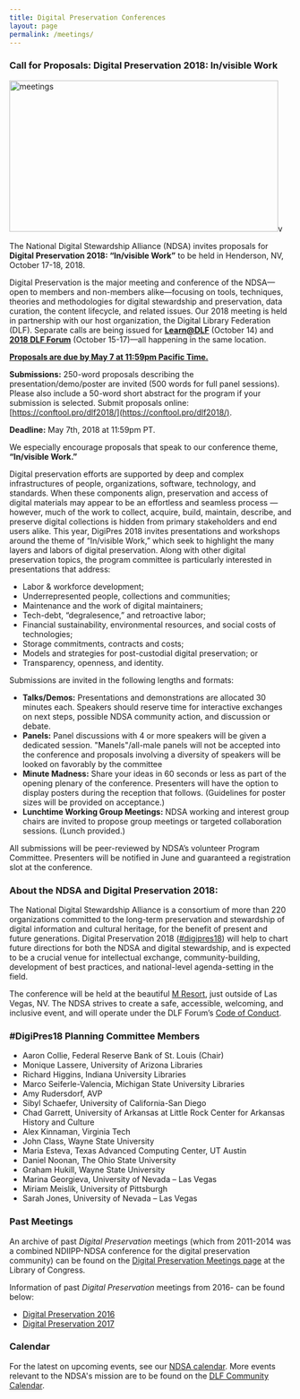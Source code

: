 ```yaml
---
title: Digital Preservation Conferences
layout: page
permalink: /meetings/
---
```


### Call for Proposals: Digital Preservation 2018: In/visible Work

<img alt="meetings" width="480" height="270" src='{{ "/ndsa.org/images/NDSA-DigitalPreservation-2018_FacebookHeader_Final.png" | prepend: site.baseurl }}'>v

The National Digital Stewardship Alliance (NDSA) invites proposals for **Digital Preservation 2018: “In/visible Work”** to be held in Henderson, NV, October 17-18, 2018.

Digital Preservation is the major meeting and conference of the NDSA—open to members and non-members alike—focusing on tools, techniques, theories and methodologies for digital stewardship and preservation, data curation, the content lifecycle, and related issues. Our 2018 meeting is held in partnership with our host organization, the Digital Library Federation (DLF). Separate calls are being issued for **[Learn@DLF](https://forum2018.diglib.org/learndlf/)** (October 14) and **[2018 DLF Forum](https://forum2018.diglib.org/)** (October 15-17)—all happening in the same location.

**[Proposals are due by May 7 at 11:59pm Pacific Time.](https://www.conftool.pro/dlf2018/)** 

**Submissions:**
250-word proposals describing the presentation/demo/poster are invited (500 words for full panel sessions). Please also include a 50-word short abstract for the program if your submission is selected. Submit proposals online: [https://conftool.pro/dlf2018/](https://conftool.pro/dlf2018/). 

**Deadline:** May 7th, 2018 at 11:59pm PT.

We especially encourage proposals that speak to our conference theme, **“In/visible Work.”** 

Digital preservation efforts are supported by deep and complex infrastructures of people, organizations, software, technology, and standards. When these components align, preservation and access of digital materials may appear to be an effortless and seamless process — however, much of the work to collect, acquire, build, maintain, describe, and preserve digital collections is hidden from primary stakeholders and end users alike. This year, DigiPres 2018 invites presentations and workshops around the theme of “In/visible Work,” which seek to highlight the many layers and labors of digital preservation. Along with other digital preservation topics, the program committee is particularly interested in presentations that address:
- Labor & workforce development;
- Underrepresented people, collections and communities;
- Maintenance and the work of digital maintainers;
- Tech-debt, “degralesence,” and retroactive labor;
- Financial sustainability, environmental resources, and social costs of technologies;
- Storage commitments, contracts and costs;
- Models and strategies for post-custodial digital preservation; or
- Transparency, openness, and identity.

Submissions are invited in the following lengths and formats:

- **Talks/Demos:** Presentations and demonstrations are allocated 30 minutes each. Speakers should reserve time for interactive exchanges on next steps, possible NDSA community action, and discussion or debate.
- **Panels:** Panel discussions with 4 or more speakers will be given a dedicated session. "Manels"/all-male panels will not be accepted into the conference and proposals involving a diversity of speakers will be looked on favorably by the committee
- **Minute Madness:** Share your ideas in 60 seconds or less as part of the opening plenary of the conference. Presenters will have the option to display posters during the reception that follows. (Guidelines for poster sizes will be provided on acceptance.)
- **Lunchtime Working Group Meetings:** NDSA working and interest group chairs are invited to propose group meetings or targeted collaboration sessions. (Lunch provided.)

All submissions will be peer-reviewed by NDSA’s volunteer Program Committee. Presenters will be notified in June and guaranteed a registration slot at the conference.

### About the NDSA and Digital Preservation 2018:

The National Digital Stewardship Alliance is a consortium of more than 220 organizations committed to the long-term preservation and stewardship of digital information and cultural heritage, for the benefit of present and future generations. Digital Preservation 2018 ([#digipres18](https://twitter.com/search?q=%23digipres18&src=typd)) will help to chart future directions for both the NDSA and digital stewardship, and is expected to be a crucial venue for intellectual exchange, community-building, development of best practices, and national-level agenda-setting in the field.

The conference will be held at the beautiful [M Resort](http://www.themresort.com/), just outside of Las Vegas, NV. The NDSA strives to create a safe, accessible, welcoming, and inclusive event, and will operate under the DLF Forum’s [Code of Conduct](https://www.diglib.org/forums/2016forum/code-of-conduct/). 

### #DigiPres18 Planning Committee Members

- Aaron Collie, Federal Reserve Bank of St. Louis (Chair)
- Monique Lassere, University of Arizona Libraries
- Richard Higgins, Indiana University Libraries
- Marco Seiferle-Valencia, Michigan State University Libraries
- Amy Rudersdorf, AVP
- Sibyl Schaefer, University of California-San Diego
- Chad Garrett, University of Arkansas at Little Rock Center for Arkansas History and Culture
- Alex Kinnaman, Virginia Tech
- John Class, Wayne State University
- Maria Esteva, Texas Advanced Computing Center, UT Austin
- Daniel Noonan, The Ohio State University
- Graham Hukill, Wayne State University
- Marina Georgieva, University of Nevada – Las Vegas
- Miriam Meislik, University of Pittsburgh
- Sarah Jones, University of Nevada – Las Vegas

### Past Meetings

An archive of past *Digital Preservation* meetings (which from 2011-2014 was a combined NDIIPP-NDSA conference for the digital preservation community) can be found on the [Digital Preservation Meetings page](http://www.digitalpreservation.gov/meetings/) at the Library of Congress.

Information of past *Digital Preservation* meetings from 2016- can be found below:
* [Digital Preservation 2016](/digital-preservation-2016)
* [Digital Preservation 2017](/digital-preservation-2017)

### Calendar

For the latest on upcoming events, see our [NDSA calendar](/calendar). More events relevant to the NDSA's mission are to be found on the [DLF Community Calendar](https://www.diglib.org/opportunities/calendar/).
